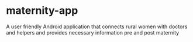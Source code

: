 # maternity-app
A user friendly Android application that connects rural women with doctors and helpers and provides necessary information pre and post maternity
